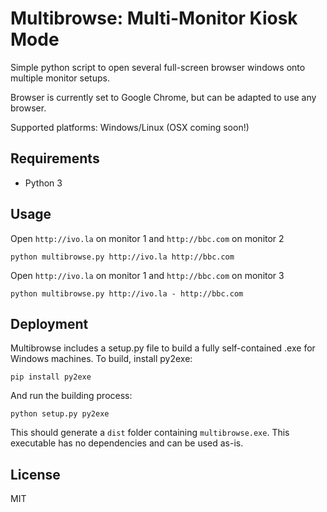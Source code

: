 Multibrowse: Multi-Monitor Kiosk Mode
=====================================

Simple python script to open several full-screen browser windows onto multiple monitor setups.

Browser is currently set to Google Chrome, but can be adapted to use any browser.

Supported platforms: Windows/Linux (OSX coming soon!)

Requirements
------------

 * Python 3

Usage
-----

Open `http://ivo.la` on monitor 1 and `http://bbc.com` on monitor 2

```
python multibrowse.py http://ivo.la http://bbc.com
```

Open `http://ivo.la` on monitor 1 and `http://bbc.com` on monitor 3

```
python multibrowse.py http://ivo.la - http://bbc.com
```

Deployment
----------

Multibrowse includes a setup.py file to build a fully self-contained .exe for Windows machines. To build, install py2exe:

```
pip install py2exe
```

And run the building process:

```
python setup.py py2exe
```

This should generate a `dist` folder containing `multibrowse.exe`. This executable has no dependencies and can be used as-is.

License
-------

MIT